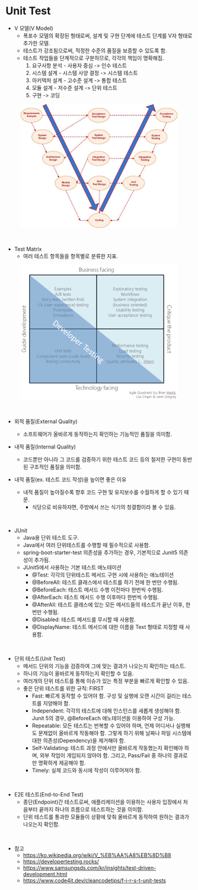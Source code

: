# Unit Test

* V 모델(V Model)
	* 폭포수 모델의 확장된 형태로써, 설계 및 구현 단계에 테스트 단계를 V자 형태로 추가한 모델.
	* 테스트가 강조됨으로써, 적정한 수준의 품질을 보증할 수 있도록 함.
	* 테스트 작업들을 단계적으로 구분하므로, 각각의 책임이 명확해짐.
		1. 요구사항 분석 - 사용자 중심 -> 인수 테스트
		2. 시스템 설계 - 시스템 사양 결정 -> 시스템 테스트
		3. 아키텍처 설계 - 고수준 설계 -> 통합 테스트
		4. 모듈 설계 - 저수준 설계 -> 단위 테스트
		5. 구현 -> 코딩

<figure><img src="./images/v-model.jpg" alt=""></figure>

<br>

* Test Matrix
	* 여러 테스트 항목들을 항목별로 분류한 지표.

<figure><img src="./images/test-matrix.png" alt=""></figure>

<br>

* 외적 품질(External Quality)
	* 소프트웨어가 올바르게 동작하는지 확인하는 기능적인 품질을 의미함.

* 내적 품질(Internal Quality)
	* 코드뿐만 아니라 그 코드를 검증하기 위한 테스트 코드 등의 철저한 구현이 동반된 구조적인 품질을 의미함.

* 내적 품질(ex. 테스트 코드 작성)을 높이면 좋은 이유
	* 내적 품질이 높아질수록 향후 코드 구현 및 유지보수를 수월하게 할 수 있기 때문.
		* 식당으로 비유하자면, 주방에서 쓰는 식기의 청결함이라 볼 수 있음.

<br>

* JUnit
	* Java용 단위 테스트 도구.
	* Java에서 여러 단위테스트를 수행할 때 필수적으로 사용함.
	* spring-boot-starter-test 의존성을 추가하는 경우, 기본적으로 Junit5 의존성이 추가됨.
	* JUnit5에서 사용하는 기본 테스트 애노테이션
		* @Test: 각각의 단위테스트 메서드 구현 시에 사용하는 애노테이션
		* @BeforeAll: 테스트 클래스에서 테스트를 하기 전에 한 번만 수행됨.
		* @BeforeEach: 테스트 메서드 수행 이전마다 한번씩 수행됨.
		* @AfterEach: 테스트 메서드 수행 이후마다 한번씩 수행됨. 
		* @AfterAll: 테스트 클래스에 있는 모든 메서드들의 테스트가 끝난 이후, 한 번만 수행됨.
		* @Disabled: 테스트 메서드를 무시할 때 사용함.
		* @DisplayName: 테스트 메서드에 대한 이름을 Text 형태로 지정할 때 사용함.

<br>

* 단위 테스트(Unit Test)
	* 메서드 단위의 기능을 검증하여 그에 맞는 결과가 나오는지 확인하는 테스트.
	* 하나의 기능이 올바르게 동작하는지 확인할 수 있음.
	* 여러개의 단위 테스트를 통해 이슈가 있는 특정 부분을 빠르게 확인할 수 있음.
	* 좋은 단위 테스트를 위한 규칙: FIRST
		* Fast: 빠르게 동작할 수 있어야 함. 구성 및 실행에 오랜 시간이 걸리는 테스트를 지양해야 함.
		* Independent: 각각의 테스트에 대해 인스턴스를 새롭게 생성해야 함. Junit 5의 경우, @BeforeEach 애노테이션을 이용하여 구성 가능.
		* Repeatable: 모든 테스트는 반복할 수 있어야 하며, 언제 어디서나 실행해도 문제없이 올바르게 작동해야 함. 그렇게 하기 위해 날짜나 파일 시스템에 대한 의존성(Dependency)을 제거해야 함.
		* Self-Validating: 테스트 과정 안에서만 올바르게 작동했는지 확인해야 하며, 외부 작업이 개입되지 않아야 함. 그리고, Pass/Fail 중 하나의 결과로만 명확하게 제공해야 함.
		* Timely: 실제 코드와 동시에 작성이 이루어져야 함.

<br>

* E2E 테스트(End-to-End Test)
	* 종단(Endpoint)간 테스트로써, 애플리케이션을 이용하는 사용자 입장에서 처음부터 끝까지 하나의 흐름으로 테스트하는 것을 의미함.
	* 단위 테스트를 통과한 모듈들이 상황에 맞춰 올바르게 동작하여 원하는 결과가 나오는지 확인함.

<br>

* 참고
	* https://ko.wikipedia.org/wiki/V_%EB%AA%A8%EB%8D%B8
	* https://developertesting.rocks/
	* https://www.samsungsds.com/kr/insights/test-driven-development.html
	* https://www.code4it.dev/cleancodetips/f-i-r-s-t-unit-tests
